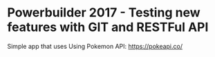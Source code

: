 # Powerbuilder 2017 - Testing new features with GIT and RESTFul API

Simple app that uses Using Pokemon API:
https://pokeapi.co/

